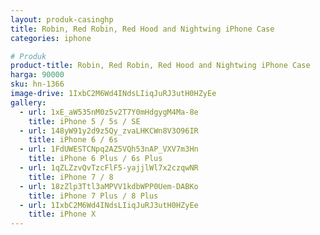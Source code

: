 ```yaml
---
layout: produk-casinghp
title: Robin, Red Robin, Red Hood and Nightwing iPhone Case
categories: iphone

# Produk
product-title: Robin, Red Robin, Red Hood and Nightwing iPhone Case
harga: 90000
sku: hn-1366
image-drive: 1IxbC2M6Wd4INdsLIiqJuRJ3utH0HZyEe
gallery:
  - url: 1xE_aW535nM0z5v2T7Y0mHdgygM4Ma-8e
    title: iPhone 5 / 5s / SE
  - url: 148yW91y2d9z5Qy_zvaLHKCWn8V3O96IR
    title: iPhone 6 / 6s
  - url: 1FdUWESTCNpq2AZ5VQh53nAP_VXV7m3Hn
    title: iPhone 6 Plus / 6s Plus
  - url: 1qZLZzvQvTzcFlF5-yajjlWl7x2czqwNR
    title: iPhone 7 / 8
  - url: 18zZlp3Ttl3aMPVV1kdbWPP0Uem-DABKo
    title: iPhone 7 Plus / 8 Plus
  - url: 1IxbC2M6Wd4INdsLIiqJuRJ3utH0HZyEe
    title: iPhone X
---
```

